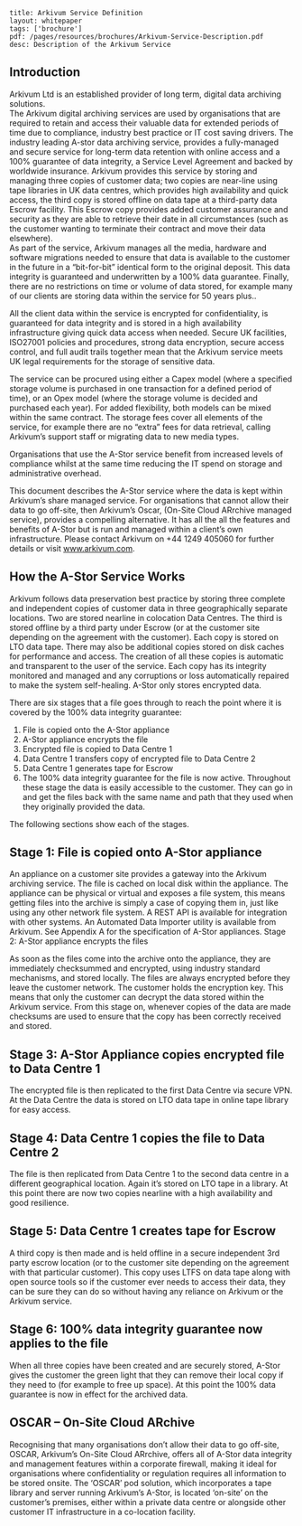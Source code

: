```title: Arkivum Service Definitionlayout: whitepapertags: ['brochure']pdf: /pages/resources/brochures/Arkivum-Service-Description.pdfdesc: Description of the Arkivum Service```## IntroductionArkivum Ltd is an established provider of long term, digital data archiving solutions.  The Arkivum digital archiving services are used by organisations that are required to retain and access their valuable data for extended periods of time due to compliance, industry best practice or IT cost saving drivers. The industry leading A-stor data archiving service, provides a fully-managed and secure service for long-term data retention with online access and a 100% guarantee of data integrity, a Service Level Agreement and backed by worldwide insurance.Arkivum provides this service by storing and managing three copies of customer data; two copies are near-line using tape libraries in UK data centres, which provides high availability and quick access, the third copy is stored offline on data tape at a third-party data Escrow facility.  This Escrow copy provides added customer assurance and security as they are able to retrieve their date in all circumstances (such as the customer wanting to terminate their contract and move their data elsewhere).  As part of the service, Arkivum manages all the media, hardware and software migrations needed to ensure that data is available to the customer in the future in a “bit-for-bit” identical form to the original deposit.   This data integrity is guaranteed and underwritten by a 100% data guarantee. Finally, there are no restrictions on time or volume of data stored, for example many of our clients are storing data within the service for 50 years plus..  All the client data within the service is encrypted for confidentiality, is guaranteed for data integrity and is stored in a high availability infrastructure giving quick data access when needed.  Secure UK facilities, ISO27001 policies and procedures, strong data encryption, secure access control, and full audit trails together mean that the Arkivum service meets UK legal requirements for the storage of sensitive data.  The service can be procured using either a Capex model (where a specified storage volume is purchased in one transaction for a defined period of time), or an Opex model (where the storage volume is decided and purchased each year).  For added flexibility, both models can be mixed within the same contract. The storage fees cover all elements of the service, for example there are no “extra” fees for data retrieval, calling Arkivum’s support staff or migrating data to new media types.Organisations that use the A-Stor service benefit from increased levels of compliance whilst at the same time reducing the IT spend on storage and administrative overhead.  This document describes the A-Stor service where the data is kept within Arkivum’s share managed service.  For organisations that cannot allow their data to go off-site, then Arkivum’s Oscar, (On-Site Cloud ARrchive managed service), provides a compelling alternative. It has all the all the features and benefits of A-Stor but is run and managed within a client’s own infrastructure. Please contact Arkivum on +44 1249 405060 for further details or visit www.arkivum.com.  ## How the A-Stor Service WorksArkivum follows data preservation best practice by storing three complete and independent copies of customer data in three geographically separate locations.   Two are stored nearline in colocation Data Centres. The third is stored offline by a third party under Escrow (or at the customer site depending on the agreement with the customer). Each copy is stored on LTO data tape.   There may also be additional copies stored on disk caches for performance and access.  The creation of all these copies is automatic and transparent to the user of the service.   Each copy has its integrity monitored and managed and any corruptions or loss automatically repaired to make the system self-healing. A-Stor only stores encrypted data. There are six stages that a file goes through to reach the point where it is covered by the 100% data integrity guarantee: 1.	File is copied onto the A-Stor appliance2.	A-Stor appliance encrypts the file3.	Encrypted file is copied to Data Centre 14.	Data Centre 1 transfers copy of encrypted file to Data Centre 25.	Data Centre 1 generates tape for Escrow6.	The 100% data integrity guarantee for the file is now active.Throughout these stage the data is easily accessible to the customer. They can go in and get the files back with the same name and path that they used when they originally provided the data.The following sections show each of the stages.## Stage 1: File is copied onto A-Stor appliance  An appliance on a customer site provides a gateway into the Arkivum archiving service.  The file is cached on local disk within the appliance.The appliance can be physical or virtual and exposes a file system, this means getting files into the archive is simply a case of copying them in, just like using any other network file system. A REST API is available for integration with other systems. An Automated Data Importer utility is available from Arkivum.See Appendix A for the specification of A-Stor appliances.Stage 2: A-Stor appliance encrypts the files  As soon as the files come into the archive onto the appliance, they are immediately checksummed and encrypted, using industry standard mechanisms, and stored locally. The files are always encrypted before they leave the customer network. The customer holds the encryption key. This means that only the customer can decrypt the data stored within the Arkivum service. From this stage on, whenever copies of the data are made checksums are used to ensure that the copy has been correctly received and stored.## Stage 3: A-Stor Appliance copies encrypted file to Data Centre 1  The encrypted file is then replicated to the first Data Centre via secure VPN. At the Data Centre the data is stored on LTO data tape in online tape library for easy access.  ## Stage 4: Data Centre 1 copies the file to Data Centre 2 The file is then replicated from Data Centre 1 to the second data centre in a different geographical location.  Again it’s stored on LTO tape in a library. At this point there are now two copies nearline with a high availability and good resilience.  ## Stage 5: Data Centre 1 creates tape for EscrowA third copy is then made and is held offline in a secure independent 3rd party escrow location (or to the customer site depending on the agreement with that particular customer).  This copy uses LTFS on data tape along with open source tools so if the customer ever needs to access their data, they can be sure they can do so without having any reliance on Arkivum or the Arkivum service.## Stage 6: 100% data integrity guarantee now applies to the file When all three copies have been created and are securely stored, A-Stor gives the customer the green light that they can remove their local copy if they need to (for example to free up space).  At this point the 100% data guarantee is now in effect for the archived data. ## OSCAR – On-Site Cloud ARchiveRecognising that many organisations don’t allow their data to go off-site, OSCAR, Arkivum’s On-Site Cloud ARrchive, offers all of A-Stor data integrity and management features within a corporate firewall, making it ideal for organisations where confidentiality or regulation requires all information to be stored onsite.The ‘OSCAR’ pod solution, which incorporates a tape library and server running Arkivum’s A-Stor, is located ‘on-site’ on the customer’s premises, either within a private data centre or alongside other customer IT infrastructure in a co-location facility.